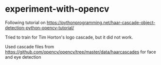 # experiment-with-opencv

Following tutorial on https://pythonprogramming.net/haar-cascade-object-detection-python-opencv-tutorial/

Tried to train for Tim Horton's logo cascade, but it did not work.

Used cascade files from https://github.com/opencv/opencv/tree/master/data/haarcascades for face and eye detection
